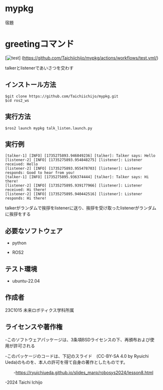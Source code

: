 # mypkg
宿題
# greetingコマンド
[![test](https://github.com/Taichiichijo/mypkg/actions/workflows/test.yml/badge.svg)]
(https://github.com/Taichiichijo/mypkg/actions/workflows/test.yml/)

talkerとlistenerであいさつを交わす
## インストール方法
~~~
$git clone https://github.com/Taichiichijo/mypkg.git
$cd ros2_ws
~~~
## 実行方法
~~~
$ros2 launch mypkg talk_listen.launch.py
~~~

## 実行例
~~~
[talker-1] [INFO] [1735275893.946049236] [talker]: Talker says: Hello
[listener-2] [INFO] [1735275893.954848275] [listener]: Listener received: Hello
[listener-2] [INFO] [1735275893.955478703] [listener]: Listener responds: Good to hear from you!
[talker-1] [INFO] [1735275895.936374444] [talker]: Talker says: Hi there!
[listener-2] [INFO] [1735275895.939177966] [listener]: Listener received: Hi there!
[listener-2] [INFO] [1735275895.940442516] [listener]: Listener responds: Hi there!
~~~

talkerがランダムで挨拶をlistenerに送り、挨拶を受け取ったlistenerがランダムに挨拶をする

## 必要なソフトウェア
- python
  
- ROS2
## テスト環境
- ubuntu-22.04
## 作成者
23C1015
未来ロボティクス学科所属
## ライセンスや著作権
 -このソフトウェアパッケージは、3条項BSDライセンスの下、再頒布および使用が許可される

 -このパッケージのコードは、下記のスライド　(CC-BY-SA 4.0 by Ryuichi Ueda)のものを、本人の許可を得て自身の著作としたものです。

 　　-https://ryuichiueda.github.io/slides_marp/robosys2024/lesson8.html

 -2024 Taichi Ichijo
